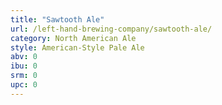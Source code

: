 ```yaml
---
title: "Sawtooth Ale"
url: /left-hand-brewing-company/sawtooth-ale/
category: North American Ale
style: American-Style Pale Ale
abv: 0
ibu: 0
srm: 0
upc: 0
---
```


